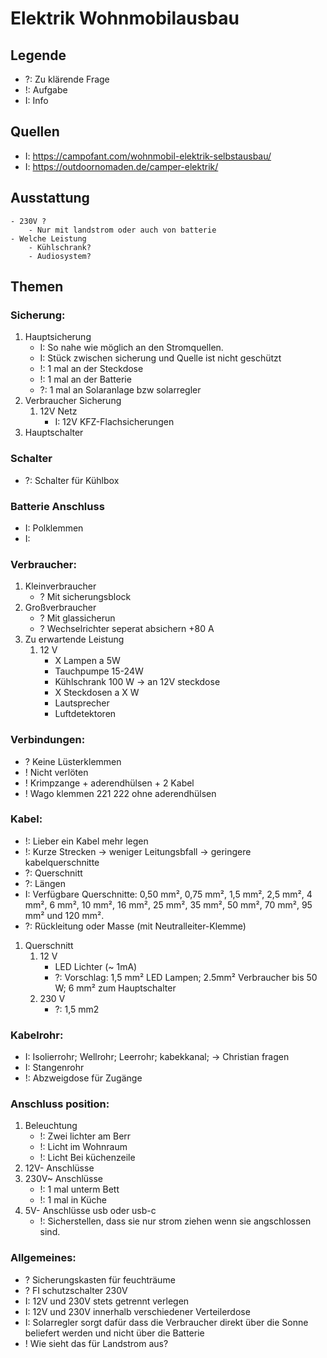 # Elektrik Wohnmobilausbau

## Legende
- ?: Zu klärende Frage
- !: Aufgabe 
- I: Info

## Quellen
- I: https://campofant.com/wohnmobil-elektrik-selbstausbau/
- I: https://outdoornomaden.de/camper-elektrik/

## Ausstattung
    - 230V ?
        - Nur mit landstrom oder auch von batterie
    - Welche Leistung
        - Kühlschrank?
        - Audiosystem?
        
## Themen

### Sicherung:
1. Hauptsicherung 
    - I: So nahe wie möglich an den Stromquellen.
    - I: Stück zwischen sicherung und Quelle ist nicht geschützt
    - !: 1 mal an der Steckdose
    - !: 1 mal an der Batterie
    - ?: 1 mal an Solaranlage bzw solarregler
2. Verbraucher Sicherung
    1. 12V Netz
        - I: 12V KFZ-Flachsicherungen
3. Hauptschalter


### Schalter
- ?: Schalter für Kühlbox

### Batterie Anschluss
- I: Polklemmen
- I: 

### Verbraucher:
1. Kleinverbraucher
    - ? Mit sicherungsblock
2. Großverbraucher
    - ? Mit glassicherun
    - ? Wechselrichter seperat absichern +80 A
3. Zu erwartende Leistung
    1. 12 V
        - X Lampen a 5W 
        - Tauchpumpe 15-24W
        - Kühlschrank 100 W -> an 12V steckdose
        - X Steckdosen a X W
        - Lautsprecher
        - Luftdetektoren

### Verbindungen:
- ? Keine Lüsterklemmen
- ! Nicht verlöten
- ! Krimpzange + aderendhülsen + 2 Kabel
- ! Wago klemmen 221 222 ohne aderendhülsen

### Kabel:
- !: Lieber ein Kabel mehr legen
- !: Kurze Strecken -> weniger Leitungsbfall -> geringere kabelquerschnitte
- ?: Querschnitt
- ?: Längen
- I: Verfügbare Querschnitte: 0,50 mm², 0,75 mm², 1,5 mm², 2,5 mm², 4 mm², 6 mm², 10 mm², 16 mm², 25 mm², 35 mm², 50 mm², 70 mm², 95 mm² und 120 mm².
- ?: Rückleitung oder Masse (mit Neutralleiter-Klemme)
1. Querschnitt
    1. 12 V
        - LED Lichter (~ 1mA)
        - ?: Vorschlag: 1,5 mm² LED Lampen; 2.5mm² Verbraucher bis 50 W; 6 mm² zum Hauptschalter
    2. 230 V
        - ?: 1,5 mm2

### Kabelrohr:
- I: Isolierrohr; Wellrohr; Leerrohr; kabekkanal; -> Christian fragen
- I: Stangenrohr
- !: Abzweigdose für Zugänge

### Anschluss position:
1. Beleuchtung
    - !: Zwei lichter am Berr
    - !: Licht im Wohnraum
    - !: Licht Bei küchenzeile
2. 12V- Anschlüsse
3. 230V~ Anschlüsse
    - !: 1 mal unterm Bett 
    - !: 1 mal in Küche
4. 5V- Anschlüsse usb oder usb-c
    - !: Sicherstellen, dass sie nur strom ziehen wenn sie angschlossen sind.

### Allgemeines:
- ? Sicherungskasten für feuchträume
- ? FI schutzschalter 230V
- I: 12V und 230V stets getrennt verlegen
- I: 12V und 230V innerhalb verschiedener Verteilerdose
- I: Solarregler sorgt dafür dass die Verbraucher direkt über die Sonne beliefert werden und nicht über die Batterie
- ! Wie sieht das für Landstrom aus?
